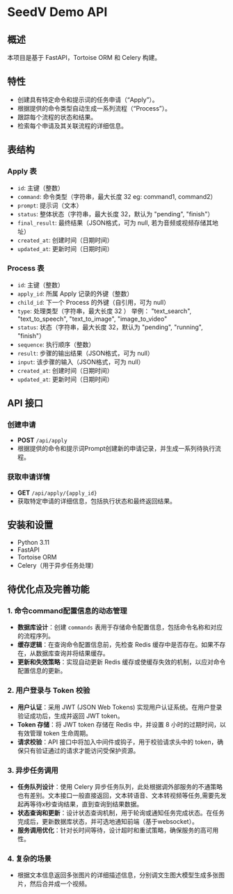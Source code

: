 # SeedV Demo API

## 概述
本项目是基于 FastAPI，Tortoise ORM 和 Celery 构建。

## 特性
- 创建具有特定命令和提示词的任务申请（“Apply”）。
- 根据提供的命令类型自动生成一系列流程（“Process”）。
- 跟踪每个流程的状态和结果。
- 检索每个申请及其关联流程的详细信息。

## 表结构
### Apply 表
- `id`: 主键（整数）
- `command`: 命令类型（字符串，最大长度 32 eg: command1, command2）
- `prompt`: 提示词（文本）
- `status`: 整体状态（字符串，最大长度 32，默认为 "pending", "finish"）
- `final_result`: 最终结果（JSON格式，可为 null, 若为音频或视频存储其地址）
- `created_at`: 创建时间（日期时间）
- `updated_at`: 更新时间（日期时间）

### Process 表
- `id`: 主键（整数）
- `apply_id`: 所属 Apply 记录的外键（整数）
- `child_id`: 下一个 Process 的外键（自引用，可为 null）
- `type`: 处理类型（字符串，最大长度 32 ） 举例： "text_search", "text_to_speech", "text_to_image", "image_to_video"
- `status`: 状态（字符串，最大长度 32，默认为 "pending", "running", "finish"）
- `sequence`: 执行顺序（整数）
- `result`: 步骤的输出结果（JSON格式，可为 null）
- `input`: 该步骤的输入（JSON格式，可为 null）
- `created_at`: 创建时间（日期时间）
- `updated_at`: 更新时间（日期时间）

## API 接口

### 创建申请
- **POST** `/api/apply`
- 根据提供的命令和提示词Prompt创建新的申请记录，并生成一系列待执行流程。

### 获取申请详情
- **GET** `/api/apply/{apply_id}`
- 获取特定申请的详细信息，包括执行状态和最终返回结果。

## 安装和设置
- Python 3.11
- FastAPI
- Tortoise ORM
- Celery（用于异步任务处理）

## 待优化点及完善功能
### 1. 命令command配置信息的动态管理

- **数据库设计**：创建 `commands` 表用于存储命令配置信息，包括命令名称和对应的流程序列。
- **缓存逻辑**：在查询命令配置信息前，先检查 Redis 缓存中是否存在。如果不存在，从数据库查询并将结果缓存。
- **更新和失效策略**：实现自动更新 Redis 缓存或使缓存失效的机制，以应对命令配置信息的更新。

### 2. 用户登录与 Token 校验

- **用户认证**：采用 JWT (JSON Web Tokens) 实现用户认证系统。在用户登录验证成功后，生成并返回 JWT token。
- **Token 存储**：将 JWT token 存储在 Redis 中，并设置 8 小时的过期时间，以有效管理 token 生命周期。
- **请求校验**：API 接口中将加入中间件或钩子，用于校验请求头中的 token，确保只有验证通过的请求才能访问受保护资源。

### 3. 异步任务调用

- **任务队列设计**：使用 Celery 异步任务队列，此处根据调外部服务的不通策略也有差别。文本接口一般直接返回，文本转语音、文本转视频等任务,需要先发起再等待x秒查询结果，直到查询到结果数据。
- **状态查询和更新**：设计状态查询机制，用于轮询或通知任务完成状态。在任务完成后，更新数据库状态，并可选地通知前端（基于websocket）。
- **服务调用优化**：针对长时间等待，设计超时和重试策略，确保服务的高可用性。

### 4. 复杂的场景
- 根据文本信息返回多张图片的详细描述信息，分别调文生图大模型生成多张图片，然后合并成一个视频。
